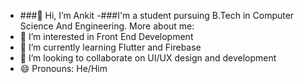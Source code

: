 - ###👋 Hi, I’m Ankit
-###I'm a student pursuing B.Tech in Computer Science And Engineering.
More about me:
- 👀 I’m interested in Front End Development
- 🌱 I’m currently learning Flutter and Firebase
- 💞️ I’m looking to collaborate on UI/UX design and development
- 😄 Pronouns: He/Him

<!---
reetkit/reetkit is a ✨ special ✨ repository because its `README.md` (this file) appears on your GitHub profile.
You can click the Preview link to take a look at your changes.
--->
